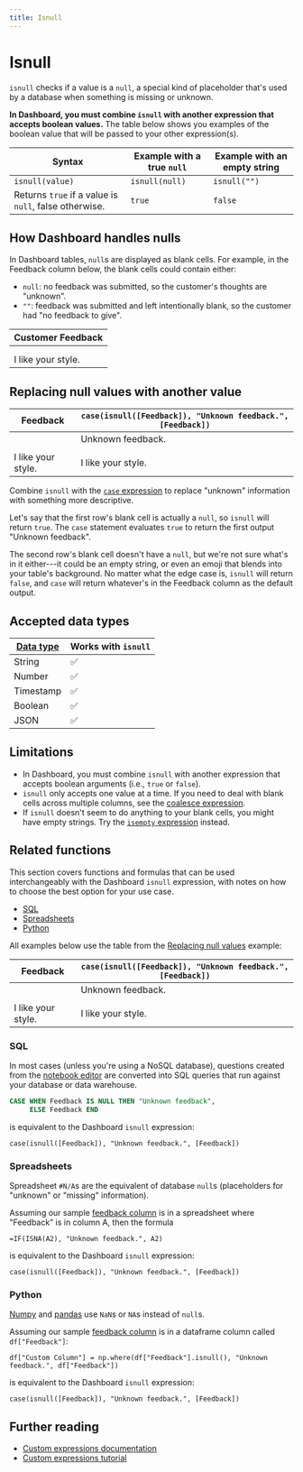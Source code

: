 ```yaml
---
title: Isnull
---
```


# Isnull

`isnull` checks if a value is a `null`, a special kind of placeholder that's used by a database when something is missing or unknown.

**In Dashboard, you must combine `isnull` with another expression that accepts boolean values.** The table below shows you examples of the boolean value that will be passed to your other expression(s).

| Syntax                                                | Example with a true `null` | Example with an empty string |
| ----------------------------------------------------- | -------------------------- | ---------------------------- |
| `isnull(value)`                                       | `isnull(null)`             | `isnull("")`                 |
| Returns `true` if a value is `null`, false otherwise. | `true`                     | `false`                      |

## How Dashboard handles nulls

In Dashboard tables, `null`s are displayed as blank cells. For example, in the Feedback column below, the blank cells could contain either:

- `null`: no feedback was submitted, so the customer's thoughts are "unknown".
- `""`: feedback was submitted and left intentionally blank, so the customer had "no feedback to give".

| Customer Feedback  |
| ------------------ |
|                    |
|                    |
| I like your style. |

## Replacing null values with another value

| Feedback           | `case(isnull([Feedback]), "Unknown feedback.", [Feedback])` |
| ------------------ | ----------------------------------------------------------- |
|                    | Unknown feedback.                                           |
|                    |                                                             |
| I like your style. | I like your style.                                          |

Combine `isnull` with the [`case` expression](./case.md) to replace "unknown" information with something more descriptive.

Let's say that the first row's blank cell is actually a `null`, so `isnull` will return `true`. The `case` statement evaluates `true` to return the first output "Unknown feedback".

The second row's blank cell doesn't have a `null`, but we're not sure what's in it either---it could be an empty string, or even an emoji that blends into your table's background. No matter what the edge case is, `isnull` will return `false`, and `case` will return whatever's in the Feedback column as the default output.

## Accepted data types

| [Data type][data-types] | Works with `isnull` |
| ----------------------- | ------------------- |
| String                  | ✅                  |
| Number                  | ✅                  |
| Timestamp               | ✅                  |
| Boolean                 | ✅                  |
| JSON                    | ✅                  |

## Limitations

- In Dashboard, you must combine `isnull` with another expression that accepts boolean arguments (i.e., `true` or `false`).
- `isnull` only accepts one value at a time. If you need to deal with blank cells across multiple columns, see the [coalesce expression](./coalesce.md).
- If `isnull` doesn't seem to do anything to your blank cells, you might have empty strings. Try the [`isempty` expression](./isempty.md) instead.

## Related functions

This section covers functions and formulas that can be used interchangeably with the Dashboard `isnull` expression, with notes on how to choose the best option for your use case.

- [SQL](#sql)
- [Spreadsheets](#spreadsheets)
- [Python](#python)

All examples below use the table from the [Replacing null values](#replacing-null-values-with-another-value) example:

| Feedback           | `case(isnull([Feedback]), "Unknown feedback.", [Feedback])` |
| ------------------ | ----------------------------------------------------------- |
|                    | Unknown feedback.                                           |
|                    |                                                             |
| I like your style. | I like your style.                                          |

### SQL

In most cases (unless you're using a NoSQL database), questions created from the [notebook editor][notebook-editor-def] are converted into SQL queries that run against your database or data warehouse.

```sql
CASE WHEN Feedback IS NULL THEN "Unknown feedback",
     ELSE Feedback END
```

is equivalent to the Dashboard `isnull` expression:

```
case(isnull([Feedback]), "Unknown feedback.", [Feedback])
```

### Spreadsheets

Spreadsheet `#N/A`s are the equivalent of database `null`s (placeholders for "unknown" or "missing" information).

Assuming our sample [feedback column](#replacing-null-values-with-another-value) is in a spreadsheet where "Feedback" is in column A, then the formula

```
=IF(ISNA(A2), "Unknown feedback.", A2)
```

is equivalent to the Dashboard `isnull` expression:

```
case(isnull([Feedback]), "Unknown feedback.", [Feedback])
```

### Python

[Numpy][numpy] and [pandas][pandas] use `NaN`s or `NA`s instead of `null`s.

Assuming our sample [feedback column](#replacing-null-values-with-another-value) is in a dataframe column called `df["Feedback"]`:

```
df["Custom Column"] = np.where(df["Feedback"].isnull(), "Unknown feedback.", df["Feedback"])
```

is equivalent to the Dashboard `isnull` expression:

```
case(isnull([Feedback]), "Unknown feedback.", [Feedback])
```

## Further reading

- [Custom expressions documentation][custom-expressions-doc]
- [Custom expressions tutorial][custom-expressions-learn]

[custom-expressions-doc]: ../expressions.md
[custom-expressions-learn]: https://www.metabase.com/learn/questions/custom-expressions
[data-types]: https://www.metabase.com/learn/databases/data-types-overview#examples-of-data-types
[notebook-editor-def]: https://www.metabase.com/glossary/notebook_editor
[numpy]: https://numpy.org/doc/
[pandas]: https://pandas.pydata.org/pandas-docs/stable/
